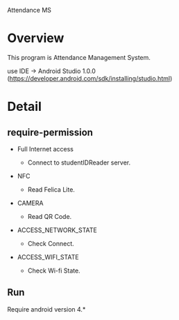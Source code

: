 Attendance MS
  
Overview  
============  
This program is Attendance Management System.

use IDE -> Android Studio 1.0.0  (https://developer.android.com/sdk/installing/studio.html)
  
Detail  
============  
## require-permission  
* Full Internet access  
    * Connect to studentIDReader server.

* NFC
    * Read Felica Lite.

* CAMERA
    * Read QR Code.

* ACCESS_NETWORK_STATE
    * Check Connect.

* ACCESS_WIFI_STATE
    * Check Wi-fi State.

## Run  
Require android version 4.*
